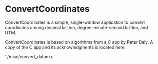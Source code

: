 ConvertCoordinates
==================

ConvertCoordinates is a simple, single-window application to convert
coordinates among decimal lat-lon, degree-minute-second lat-lon, and
UTM.

ConvertCoordinates is based on algorithms from a C app by Peter Daly.
A copy of the C app and its acknowledgments is located here:

'./misc/convert_datum.c'.

